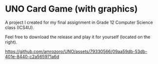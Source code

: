 # UNO Card Game (with graphics)

A project I created for my final assignment in Grade 12 Computer Science class (ICS4U).

Feel free to download the release and play it for yourself (located on the right).

https://github.com/amrozoro/UNO/assets/79330566/09aa59db-53db-401e-8440-c2a565971a6d
